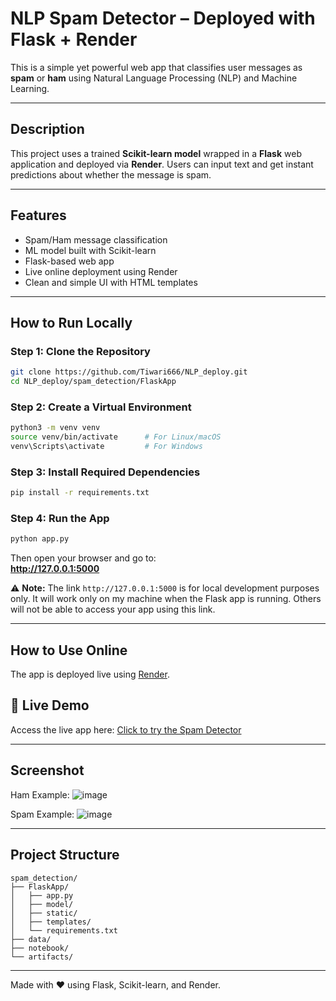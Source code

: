 #  NLP Spam Detector – Deployed with Flask + Render

This is a simple yet powerful web app that classifies user messages as **spam** or **ham** using Natural Language Processing (NLP) and Machine Learning.

---

##  Description

This project uses a trained **Scikit-learn model** wrapped in a **Flask** web application and deployed via **Render**. Users can input text and get instant predictions about whether the message is spam.

---

##  Features

-  Spam/Ham message classification  
-  ML model built with Scikit-learn  
-  Flask-based web app  
-  Live online deployment using Render  
-  Clean and simple UI with HTML templates  

---

##  How to Run Locally

###  Step 1: Clone the Repository
```bash
git clone https://github.com/Tiwari666/NLP_deploy.git
cd NLP_deploy/spam_detection/FlaskApp
```

###  Step 2: Create a Virtual Environment
```bash
python3 -m venv venv
source venv/bin/activate      # For Linux/macOS
venv\Scripts\activate         # For Windows
```

###  Step 3: Install Required Dependencies
```bash
pip install -r requirements.txt
```

###  Step 4: Run the App
```bash
python app.py
```

Then open your browser and go to:  
**http://127.0.0.1:5000**

⚠️ **Note:** The link `http://127.0.0.1:5000` is for local development purposes only. It will work only on my machine when the Flask app is running. Others will not be able to access your app using this link.


---

##  How to Use Online

The app is deployed live using [Render](https://render.com).

## 🔗 Live Demo
Access the live app here: [Click to try the Spam Detector](https://nlp-spam-detector-deploy.onrender.com)


---

##  Screenshot

 Ham Example: ![image](https://github.com/user-attachments/assets/485d6c4c-2586-411f-80f9-ad9fb9eac4d0)


 Spam Example: ![image](https://github.com/user-attachments/assets/9860f388-69f1-492f-875f-ad2023c256e1)

---

## Project Structure

```
spam_detection/
├── FlaskApp/
│   ├── app.py
│   ├── model/
│   ├── static/
│   ├── templates/
│   └── requirements.txt
├── data/
├── notebook/
└── artifacts/
```

---

Made with ❤️ using Flask, Scikit-learn, and Render.
